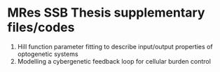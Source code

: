 # MRes SSB Thesis supplementary files/codes
1. Hill function parameter fitting to describe input/output properties of optogenetic systems 
2. Modelling a cybergenetic feedback loop for cellular burden control
